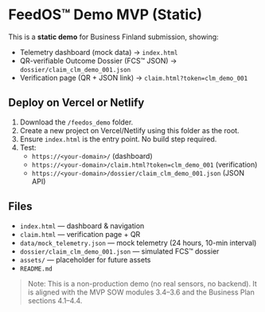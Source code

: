 # FeedOS™ Demo MVP (Static)

This is a **static demo** for Business Finland submission, showing:
- Telemetry dashboard (mock data) → `index.html`
- QR-verifiable Outcome Dossier (FCS™ JSON) → `dossier/claim_clm_demo_001.json`
- Verification page (QR + JSON link) → `claim.html?token=clm_demo_001`

## Deploy on Vercel or Netlify
1. Download the `/feedos_demo` folder.
2. Create a new project on Vercel/Netlify using this folder as the root.
3. Ensure `index.html` is the entry point. No build step required.
4. Test:
   - `https://<your-domain>/` (dashboard)
   - `https://<your-domain>/claim.html?token=clm_demo_001` (verification)
   - `https://<your-domain>/dossier/claim_clm_demo_001.json` (JSON API)

## Files
- `index.html` — dashboard & navigation
- `claim.html` — verification page + QR
- `data/mock_telemetry.json` — mock telemetry (24 hours, 10-min interval)
- `dossier/claim_clm_demo_001.json` — simulated FCS™ dossier
- `assets/` — placeholder for future assets
- `README.md`

> Note: This is a non-production demo (no real sensors, no backend). It is aligned with the MVP SOW modules 3.4–3.6 and the Business Plan sections 4.1–4.4.
